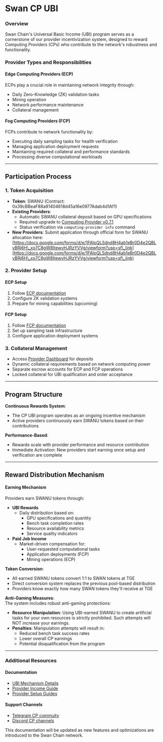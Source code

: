 # Swan CP UBI

### Overview

Swan Chain's Universal Basic Income (UBI) program serves as a cornerstone of our provider incentivization system, designed to reward Computing Providers (CPs) who contribute to the network's robustness and functionality.

### Provider Types and Responsibilities

#### Edge Computing Providers (ECP)

ECPs play a crucial role in maintaining network integrity through:

* Daily Zero-Knowledge (ZK) validation tasks
* Mining operation
* Network performance maintenance
* Collateral management

#### Fog Computing Providers (FCP)

FCPs contribute to network functionality by:

* Executing daily sampling tasks for health verification
* Managing application deployment requests
* Maintaining required collateral and performance standards
* Processing diverse computational workloads

***

## Participation Process

### 1. Token Acquisition

* **Token**: SWANU (Contract: 0x39cBBeaF88a91404618d45a16e0977Adab4d1Af1)
* **Existing Providers**:
  * Automatic SWANU collateral deposit based on GPU specifications
  * Required upgrade to [Computing Provider v0.7.1](https://github.com/swanchain/go-computing-provider/releases/tag/v0.7.1)
  * Status verification via `computing-provider info` command
* **New Providers**: Submit application through official form for SWANU allocation here:[https://docs.google.com/forms/d/e/1FAIpQLSdnd8H4ab1eBr0D4e2QBLvBRj6H\_xo7C8gW8ItewvHJRzYVVg/viewform?usp=sf\_link](https://docs.google.com/forms/d/e/1FAIpQLSdnd8H4ab1eBr0D4e2QBLvBRj6H\_xo7C8gW8ItewvHJRzYVVg/viewform?usp=sf\_link)

### 2. Provider Setup

#### ECP Setup

1. Follow [ECP documentation](https://docs.swanchain.io/bulders/computing-provider/edge-computing-provider-ecp/ecp-setup)
2. Configure ZK validation systems
3. Prepare for mining capabilities (upcoming)

#### FCP Setup

1. Follow [FCP documentation](https://docs.swanchain.io/bulders/computing-provider/fog-computing-provider-fcp)
2. Set up sampling task infrastructure
3. Configure application deployment systems

### 3. Collateral Management

* Access [Provider Dashboard](https://provider.swanchain.io/overview) for deposits
* Dynamic collateral requirements based on network computing power
* Separate escrow accounts for ECP and FCP operations
* Locked collateral for UBI qualification and order acceptance

***

## Program Structure

**Continuous Rewards System**:

* The CP UBI program operates as an ongoing incentive mechanism
* Active providers continuously earn SWANU tokens based on their contributions

**Performance-Based**:

* Rewards scale with provider performance and resource contribution
* Immediate Activation: New providers start earning once setup and verification are complete

***

## Reward Distribution Mechanism

#### Earning Mechanism

Providers earn SWANU tokens through:

* **UBI Rewards**
  * Daily distribution based on:
    * GPU specifications and quantity
    * Bench task completion rates
    * Resource availability metrics
    * Service quality indicators
* **Paid Job Income**
  * Market-driven compensation for:
    * User-requested computational tasks
    * Application deployments (FCP)
    * Mining operations (ECP)

**Token Conversion**:

* All earned SWANU tokens convert 1:1 to SWAN tokens at TGE
* Direct conversion system replaces the previous pool-based distribution
* Providers know exactly how many SWAN tokens they'll receive at TGE

**Anti-Gaming Measures**:\
The system includes robust anti-gaming protections:

* **Resource Manipulation**: Using UBI-earned SWANU to create artificial tasks for your own resources is strictly prohibited. Such attempts will NOT increase your earnings.
* **Penalties**: Manipulation attempts will result in:
  * Reduced bench task success rates
  * Lower overall CP earnings
  * Potential disqualification from the program

***

### Additional Resources

#### Documentation

* [UBI Mechanism Details](https://docs.swanchain.io/core-concepts/protocol-stack/token/swan-universal-basic-income-ubi)
* [Provider Income Guide](https://docs.swanchain.io/core-concepts/token/swan-provider-income#conditions-for-cp-to-receive-ubi)
* [Provider Setup Guides](../bulders/computing-provider/)

#### Support Channels

* [Telegram CP commuity](https://t.me/swan\_chain)
* [Discord CP channels](https://discord.gg/swanchain)

This documentation will be updated as new features and optimizations are introduced to the Swan Chain network.
